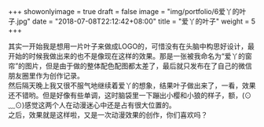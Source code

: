 +++
showonlyimage = true
draft = false
image = "img/portfolio/6爱丫的叶子.jpg"
date = "2018-07-08T22:12:42+08:00"
title = "爱丫的叶子"
weight = 5
+++

其实一开始我是想用一片叶子来做成LOGO的，可惜没有在头脑中构思好设计，最开始的时候我做出来的也不是像现在这样的效果。那是一张被我命名为“爱丫的窗帘”的图片，但是由于做的整体配色配图都太差了，最后就只发布在了自己的微信朋友圈里作为创作记录。  
然后隔天晚上我又很不服气地继续着爱丫的想象，结果叶子做出来了，一看，效果还不错哟。但是好像有些单调，这时脑袋里一下蹦出小樱和小狼的样子，额，(⊙﹏⊙)感觉这两个人在动漫迷心中还是占有很大位置的。  
之后，效果就是这样啦，又是一次动漫效果的创作，你们喜欢吗？